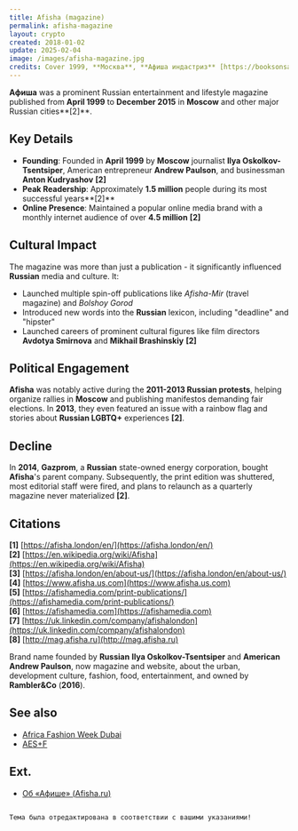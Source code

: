 ```yaml
---
title: Afisha (magazine)
permalink: afisha-magazine
layout: crypto
created: 2018-01-02
update: 2025-02-04
image: /images/afisha-magazine.jpg
credits: Cover 1999, **Москва**, **Афиша индастриз** [https://booksonsale.ru/book.php?i=77](https://booksonsale.ru/book.php?i=77)
---
```


**Афиша** was a prominent Russian entertainment and lifestyle magazine published from **April 1999** to **December 2015** in **Moscow** and other major Russian cities**[2]**.

## Key Details
- **Founding**: Founded in **April 1999** by **Moscow** journalist **Ilya Oskolkov-Tsentsiper**, American entrepreneur **Andrew Paulson**, and businessman **Anton Kudryashov** **[2]**
- **Peak Readership**: Approximately **1.5 million** people during its most successful years**[2]**
- **Online Presence**: Maintained a popular online media brand with a monthly internet audience of over **4.5 million** **[2]**

## Cultural Impact
The magazine was more than just a publication - it significantly influenced **Russian** media and culture. It:
- Launched multiple spin-off publications like *Afisha-Mir* (travel magazine) and *Bolshoy Gorod*
- Introduced new words into the **Russian** lexicon, including "deadline" and "hipster"
- Launched careers of prominent cultural figures like film directors **Avdotya Smirnova** and **Mikhail Brashinskiy** **[2]**

## Political Engagement
**Afisha** was notably active during the **2011-2013 Russian protests**, helping organize rallies in **Moscow** and publishing manifestos demanding fair elections. In **2013**, they even featured an issue with a rainbow flag and stories about **Russian LGBTQ+** experiences **[2]**.

## Decline
In **2014**, **Gazprom**, a **Russian** state-owned energy corporation, bought **Afisha**'s parent company. Subsequently, the print edition was shuttered, most editorial staff were fired, and plans to relaunch as a quarterly magazine never materialized **[2]**.

## Citations

**[1]** [https://afisha.london/en/](https://afisha.london/en/)  
**[2]** [https://en.wikipedia.org/wiki/Afisha](https://en.wikipedia.org/wiki/Afisha)  
**[3]** [https://afisha.london/en/about-us/](https://afisha.london/en/about-us/)  
**[4]** [https://www.afisha.us.com](https://www.afisha.us.com)  
**[5]** [https://afishamedia.com/print-publications/](https://afishamedia.com/print-publications/)  
**[6]** [https://afishamedia.com](https://afishamedia.com)  
**[7]** [https://uk.linkedin.com/company/afishalondon](https://uk.linkedin.com/company/afishalondon)  
**[8]** [http://mag.afisha.ru](http://mag.afisha.ru)

Brand name founded by **Russian** **Ilya Oskolkov-Tsentsiper** and **American** **Andrew Paulson**, now magazine and website, about the urban, development culture, fashion, food, entertainment, and owned by **Rambler&Co** (**2016**).

## See also

+ [Africa Fashion Week Dubai](africa-fashion-week-dubai)
+ [AES+F](aes+f)

## Ext.

+ [Об «Афише» (Afisha.ru)](https://www.afisha.ru/about/)

<!-- Prompt:  
- Не менять язык статьи, сохранять оригинальный язык.  
- Если тема оформлена как "Имя Фамилия", заголовок должен быть "Фамилия, Имя".  
- Изменить title: A Template на основной топик в статье.  
- Создать permalink: на основе title (без / пред и / после/)  
- Замени date: на created:  
- Замени update: хххх-хх-хх текущую дату в таком же формате  
- Изменить заголовок раздела "Citations" на ## Citations.  
- Оформить ссылки в разделе "Citations" в формате: **[x]** [URL](URL).  
- При ссылке на источник в тексте, использовать формат: **[x]**, **[x]**.  
- Убедиться, что номера цитат соответствуют записям в разделе "Citations".  
- Не применять форматирование **...** в строке credits:
- Сделать номера цитат кликабельными по указанному выше формату.  
- Добавить список связанных тем в том же формате.  
- Если есть списки с годами (при условии что они не содержат длинные предложения или ссылки) - конвертируй их в таблицы.  
- Выделяй даты, места, географические названия, адреса, имена собственные **таким образом**.  
- Использовать шаблон - "[Название темы](ссылка-на-тему)" для каждого пункта.  
- Раздел ## See also должен включаться автоматически в конец статьи.  
- Результат в md коде.  
- Оставить этот Prompt после редактирования в конце кода.  
-->
```

Тема была отредактирована в соответствии с вашими указаниями!
